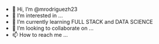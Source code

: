 - 👋 Hi, I’m @mrodriguezh23
- 👀 I’m interested in ...
- 🌱 I’m currently learning FULL STACK and DATA SCIENCE
- 💞️ I’m looking to collaborate on ...
- 📫 How to reach me ...

<!---
mrodriguezh23/mrodriguezh23 is a ✨ special ✨ repository because its `README.md` (this file) appears on your GitHub profile.
You can click the Preview link to take a look at your changes.
--->

